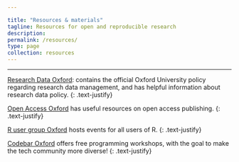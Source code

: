 ```yaml
---

title: "Resources & materials"
tagline: Resources for open and reproducible research
description:
permalink: /resources/
type: page
collection: resources
---
```


---

[Research Data Oxford](http://researchdata.ox.ac.uk): contains the official
Oxford University policy regarding research data management, and has helpful
information about research data policy.
{: .text-justify}

[Open Access Oxford](http://openaccess.ox.ac.uk) has useful resources on open
access publishing.
{: .text-justify}

[R user group Oxford](https://r-oxford.github.io/) hosts events for all users
of R.
{: .text-justify}

[Codebar Oxford](https://codebar.io/) offers free programming workshops, with
the goal to make the tech community more diverse!
{: .text-justify}
